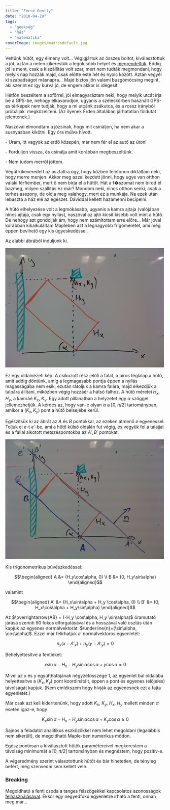 ```yaml
---
title: "Encsé Gently"
date: "2010-04-29"
tags: 
  - "geekség"
  - "ház"
  - "matematika"
coverImage: images/maxresdefault.jpg
---
```


Vettünk hűtőt, egy élmény volt... Végigjártuk az összes boltot, kiválasztottuk a jót, aztán a neten kikerestük a legolcsóbb helyet és [megrendeltük](http://konyhabolt.hu). Eddig jól is ment, csak a kiszállítás volt szar, mert nem tudták megmondani, hogy melyik nap hozzák majd, csak előtte este hét és nyolc között. Aztán vegyél ki szabadságot másnapra... Majd biztos jön valami buzgómócsing megint, aki szerint ez így kurva jó, de engem akkor is idegesít.

Hétfőn beszéltem a sofőrrel, jól elmagyaráztam neki, hogy melyik utcát írja be a GPS-be, nehogy elkavarodjon, ugyanis a széleskörben használt GPS-es térképek nem tudják, hogy a mi utcánk zsákutca, és a rossz irányból próbálják  megközelíteni. (Az ilyenek Érden általában járhatatlan földutat jelentenek.)

Naszóval elmondtam a józsinak, hogy mit csináljon, ha nem akar a susnyásban kikötni. Egy óra múlva hívott.

\- Uram, itt vagyok az erdő közepén, már nem fér el az autó az úton!

\- Forduljon vissza, és csinálja amit korábban megbeszéltünk.

\- Nem tudom merről jöttem.

Végül kikeveredett az aszfaltra úgy, hogy közben telefonon diktáltam neki, hogy merre menjen. Akkor meg azzal kezdett jönni, hogy ugye van otthon valaki férfiember, mert ő nem bírja el a hűtőt. Hát a f�szomat nem bírod el bazmeg, milyen szállítás ez már? Mondom neki, nincs otthon senki, csak a terhes asszony, de oldja meg valahogy, mert ez a munkája. Na ezek után lebaszta a ház elé az egészet. Dáviddal kellett hazamenni becipelni.

A hűtő elhelyezése volt a legmókásabb, ugyanis a kamra ajtaja (valójában nincs ajtaja, csak egy nyílás), naszóval az ajtó kicsit kisebb volt mint a hűtő. De nehogy azt gondolják ám, hogy nem számítottam erre előre... Már jóval korábban kikalkuláltam Mapleben azt a legnagyobb frigóméretet, ami még éppen bevihető egy kis ügyeskedéssel.

Az alábbi ábrából induljunk ki.

![IMG_050711](images/IMG_050711-500x375.jpg)

Ez egy oldalnézeti kép. A csíkozott rész jelöli a falat, a piros téglalap a hűtő, amit addig döntünk, amíg a legmagasabb pontja éppen a nyílás magasságába nem esik, ezután rátoljuk a kamra falára, majd elkezdjük a talpára állítani, miközben végig hozzáér a hátsó falhoz. A hűtő méretei $H_x$, $H_y$, a kamráé $K_x$, $K_y$. Egy adott pillanatban a helyzetet egy $\alpha$ szöggel jellemezhetjük. A kérdés az, hogy van-e olyan $\alpha$ a $[0,\pi/2]$ tartományban, amikor a $(K_x, K_y)$ pont a hűtő belsejébe kerül.

Egészítsük ki az ábrát az $A$ és $B$ pontokkal, az ezeken átmenő $e$ egyenessel. Toljuk el $e$-t $e'$-be, ami a hűtő külső oldalán fut végig, és vegyük fel a talajjal és a fallal alkotott metszéspontokba az $A', B'$ pontokat.

![IMG_05081](images/IMG_05081-500x375.jpg)

Kis trigonometrikus bűvészkedéssel:

$$\begin{aligned}
   A &= (H_y\cos\alpha, 0) \\
   B &= (0, H_y\sin\alpha)
\end{aligned}$$

valamint

$$\begin{aligned}
   A' &= (H_x\sin\alpha + H_y \cos\alpha, 0) \\
   B' &= (0, H_x\cos\alpha + H_y\sin\alpha)
\end{aligned}$$

Az $\overrightarrow{AB} = (-H_y \cos\alpha, H_y \sin\alpha)$ óramutató járása szerinti 90 fokos elforgatásával és a hosszával való osztás után kapjuk az egyenes normálvektorát: $\underline{n}=(\sin\alpha, \cos\alpha)$. Ezzel már felírhatjuk $e'$ normálvektoros egyenletét:

$$ n_x(x-A'_x)+n_y(y-A'_y) = 0 $$

Behelyettesitve a fentieket:

$$\tag{e'} x\sin\alpha-H_x-H_y\sin\alpha \cos\alpha + y\cos\alpha=0$$

Mivel az x és y együtthatójának négyzetösszege 1, az egyenlet bal oldalába helyettesítve a $(K_x, K_y)$ pont koordinátáit, éppen a pont és egyenes (előjeles) távolságát kapjuk. (Nem emlékszem hogy hívják az egyenesnek ezt a fajta egyenletét.)

Már csak azt kell kiderítenünk, hogy adott $K_x$, $K_y$, $H_x$, $H_y$ mellett minden $\alpha$ esetén igaz-e, hogy

$$K_x\sin\alpha-H_x-H_y\sin\alpha \cos\alpha + K_y\cos\alpha \geq 0$$

Sajnos a feladatot analitikus eszközökkel nem lehet megoldani (legalábbis nem sikerült), de megoldható Maple-ben numerikus módon.

Egész pontosan a kiválasztott hűtők paramétereivel megkerestem a távolság minimumát a $[0,\pi/2]$ tartományban és megnéztem, hogy pozitív-e.

A végeredmény szerint választottunk hűtőt és bár hihetetlen, de tényleg befért, még szenvedni sem kellett vele.

### Breaking

Megoldható a fenti csoda a tanges félszögekkel kapcsolatos azonosságok [felhasználásával](http://wj32.wordpress.com/2008/07/25/solving-simple-linear-trigonometric-equations-using-tangent-half-angle-formulae/). Ekkor egy negyedfokú egyenletre írható a fenti, onnan meg már...
